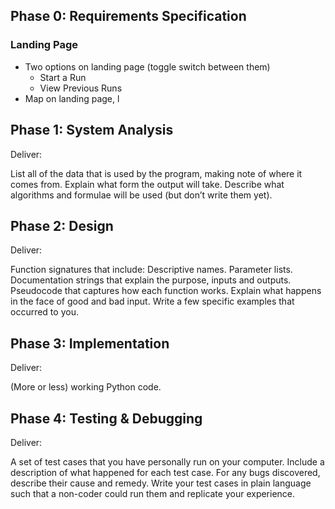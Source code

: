 ## Phase 0: Requirements Specification

### Landing Page
- Two options on landing page (toggle switch between them)
    - Start a Run
    - View Previous Runs
- Map on landing page, l

## Phase 1: System Analysis
Deliver:

List all of the data that is used by the program, making note of where it comes from.
Explain what form the output will take.
Describe what algorithms and formulae will be used (but don’t write them yet).

## Phase 2: Design
Deliver:

Function signatures that include:
Descriptive names.
Parameter lists.
Documentation strings that explain the purpose, inputs and outputs.
Pseudocode that captures how each function works.
Explain what happens in the face of good and bad input.
Write a few specific examples that occurred to you.

## Phase 3: Implementation
Deliver:

(More or less) working Python code.

## Phase 4: Testing & Debugging
Deliver:

A set of test cases that you have personally run on your computer.
Include a description of what happened for each test case.
For any bugs discovered, describe their cause and remedy.
Write your test cases in plain language such that a non-coder could run them and replicate your experience.
